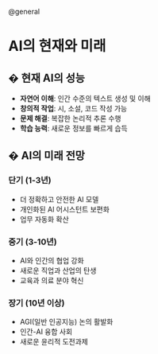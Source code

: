 @general
# AI의 현재와 미래

## � 현재 AI의 성능

- **자연어 이해**: 인간 수준의 텍스트 생성 및 이해
- **창의적 작업**: 시, 소설, 코드 작성 가능
- **문제 해결**: 복잡한 논리적 추론 수행
- **학습 능력**: 새로운 정보를 빠르게 습득

## � AI의 미래 전망

### 단기 (1-3년)

- 더 정확하고 안전한 AI 모델
- 개인화된 AI 어시스턴트 보편화
- 업무 자동화 확산

### 중기 (3-10년)

- AI와 인간의 협업 강화
- 새로운 직업과 산업의 탄생
- 교육과 의료 분야 혁신

### 장기 (10년 이상)

- AGI(일반 인공지능) 논의 활발화
- 인간-AI 융합 사회
- 새로운 윤리적 도전과제

